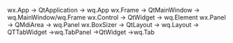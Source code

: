wx.App      -> QtApplication      -> wq.App
wx.Frame    -> QtMainWindow       -> wq.MainWindow/wq.Frame
wx.Control  -> QtWidget           -> wq.Element
wx.Panel    -> QMdiArea           -> wq.Panel
wx.BoxSizer -> QtLayout           -> wq.Layout
            -> QTTabWidget          ->wq.TabPanel
            ->QtWidget              ->wq.Tab